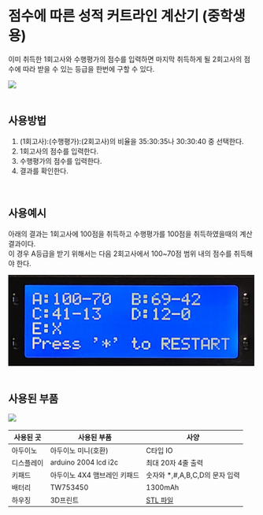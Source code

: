# 점수에 따른 성적 커트라인 계산기 (중학생용)
이미 취득한 1회고사와 수행평가의 점수를 입력하면 마지막 취득하게 될 2회고사의 점수에 따라 받을 수 있는 등급을 한번에 구할 수 있다.

<div>
    <img src="./images/front.png" 
         style="width: 500px;">
</div>

<br/>

## 사용방법
1. (1회고사):(수행평가):(2회고사)의 비율을 35:30:35나 30:30:40 중 선택한다.
2. 1회고사의 점수를 입력한다.
3. 수행평가의 점수를 입력한다.
4. 결과를 확인한다.

<br/>

## 사용예시
아래의 결과는 1회고사에 100점을 취득하고 수행평가를 100점을 취득하였을때의 계산 결과이다.  
이 경우 A등급을 받기 위해서는 다음 2회고사에서 100~70점 범위 내의 점수를 취득해야 한다.
<div>
    <img src="./images/example.png" 
         style="width: 500px;">
</div>

<br/>

## 사용된 부품
<div>
    <img src="./images/inside.png" 
         style="width: 500px;">
</div>


|사용된 곳|사용된 부품|사양|
|---|---|---|
|아두이노|아두이노 미니(호환)|C타입 IO|
|디스플레이|arduino 2004 lcd i2c|최대 20자 4줄 출력|
|키패드|아두이노 4X4 맴브레인 키패드|숫자와 *,#,A,B,C,D의 문자 입력|
|배터리|TW753450|1300mAh|
|하우징|3D프린트|[STL 파일](./STLs/Housing.stl)|